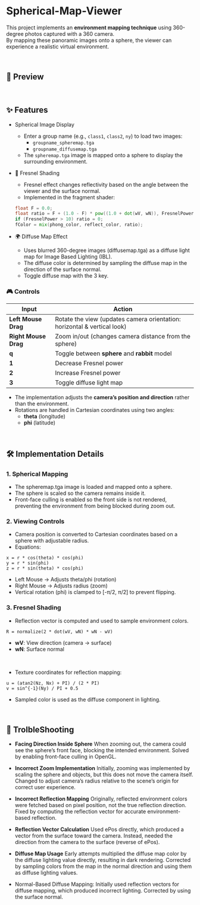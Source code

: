 # Spherical-Map-Viewer
This project implements an **environment mapping technique** using 360-degree photos captured with a 360 camera.  
By mapping these panoramic images onto a sphere, the viewer can experience a realistic virtual environment.  

</br>

## 📸 Preview

</br>

## ✨ Features

-  Spherical Image Display 
    -  Enter a group name (e.g., `class1`, `class2`, `ny`) to load two images:  
        - `groupname_spheremap.tga`  
        - `groupname_diffusemap.tga`  
    - The `spheremap.tga` image is mapped onto a sphere to display the surrounding environment.

- 🌈 Fresnel Shading
  - Fresnel effect changes reflectivity based on the angle between the viewer and the surface normal.  
  - Implemented in the fragment shader:  

  ```glsl
  float F = 0.0;
  float ratio = F + (1.0 - F) * pow((1.0 + dot(wV, wN)), FresnelPower);
  if (FresnelPower > 10) ratio = 0;
  fColor = mix(phong_color, reflect_color, ratio);
  ```

- 🌍 Diffuse Map Effect 
  - Uses blurred 360-degree images (diffusemap.tga) as a diffuse light map for Image Based Lighting (IBL).
  - The diffuse color is determined by sampling the diffuse map in the direction of the surface normal.
  - Toggle diffuse map with the 3 key.

### 🎮 Controls 

| Input                | Action                                                                 |
|----------------------|-------------------------------------------------------------------------|
| **Left Mouse Drag**  | Rotate the view (updates camera orientation: horizontal & vertical look) |
| **Right Mouse Drag** | Zoom in/out (changes camera distance from the sphere)                   |
| **q**                | Toggle between **sphere** and **rabbit** model                         |
| **1**                | Decrease Fresnel power                                                 |
| **2**                | Increase Fresnel power                                                 |
| **3**                | Toggle diffuse light map                                               |

- The implementation adjusts the **camera’s position and direction** rather than the environment.  
- Rotations are handled in Cartesian coordinates using two angles:  
  - **theta** (longitude)  
  - **phi** (latitude)  



</br>

## 🛠 Implementation Details
### 1. Spherical Mapping

- The spheremap.tga image is loaded and mapped onto a sphere.
- The sphere is scaled so the camera remains inside it.
- Front-face culling is enabled so the front side is not rendered, preventing the environment from being blocked during zoom out.

### 2. Viewing Controls

- Camera position is converted to Cartesian coordinates based on a sphere with adjustable radius.
- Equations:
```
x = r * cos(theta) * cos(phi)
y = r * sin(phi)
z = r * sin(theta) * cos(phi)
```
- Left Mouse → Adjusts theta/phi (rotation)
- Right Mouse → Adjusts radius (zoom)
- Vertical rotation (phi) is clamped to [-π/2, π/2] to prevent flipping.

### 3. Fresnel Shading
- Reflection vector is computed and used to sample environment colors.
  
```
R = normalize(2 * dot(wV, wN) * wN - wV)
```
- **wV**: View direction (camera → surface)
- **wN**: Surface normal
</br>
  
- Texture coordinates for reflection mapping:
```
u = (atan2(Nz, Nx) + PI) / (2 * PI)
v = sin^{-1}(Ny) / PI + 0.5
```
- Sampled color is used as the diffuse component in lighting.

</br>

## 🚀 TrolbleShooting
- **Facing Direction Inside Sphere**
   When zooming out, the camera could see the sphere’s front face, blocking the intended environment. Solved by enabling front-face culling in OpenGL.
  
- **Incorrect Zoom Implementation**
   Initially, zooming was implemented by scaling the sphere and objects, but this does not move the camera itself. Changed to adjust camera’s radius relative to the scene’s origin for correct user experience.
- **Incorrect Reflection Mapping**
   Originally, reflected environment colors were fetched based on pixel position, not the true reflection direction. Fixed by computing the reflection vector for accurate environment-based reflection.

- **Reflection Vector Calculation**
   Used ePos directly, which produced a vector from the surface toward the camera. Instead, needed the direction from the camera to the surface (reverse of ePos).

- **Diffuse Map Usage**
   Early attempts multiplied the diffuse map color by the diffuse lighting value directly, resulting in dark rendering. Corrected by sampling colors from the map in the normal direction and using them as diffuse lighting values.

- Normal-Based Diffuse Mapping: Initially used reflection vectors for diffuse mapping, which produced incorrect lighting. Corrected by using the surface normal.




